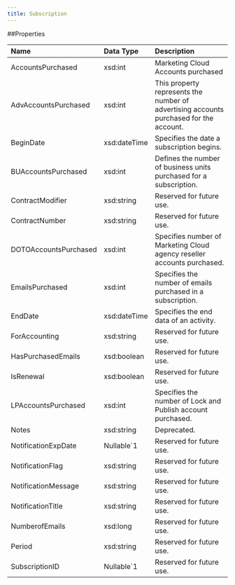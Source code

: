 ```yaml
---
title: Subscription
---
```

##Properties
<table class="table table-hover">
<thead align="left">
<tr><th>Name</th><th>Data Type</th><th>Description</th></tr>
</thead>
<tbody>
<tr>
<td>AccountsPurchased</td>
<td>xsd:int</td>
<td>Marketing Cloud Accounts purchased</td>
</tr>
<tr>
<td>AdvAccountsPurchased</td>
<td>xsd:int</td>
<td>This property represents the number of advertising accounts purchased for the account.</td>
</tr>
<tr>
<td>BeginDate</td>
<td>xsd:dateTime</td>
<td>Specifies the date a subscription begins.</td>
</tr>
<tr>
<td>BUAccountsPurchased</td>
<td>xsd:int</td>
<td>Defines the number of business units purchased for a subscription.</td>
</tr>
<tr>
<td>ContractModifier</td>
<td>xsd:string</td>
<td>Reserved for future use.</td>
</tr>
<tr>
<td>ContractNumber</td>
<td>xsd:string</td>
<td>Reserved for future use.</td>
</tr>
<tr>
<td>DOTOAccountsPurchased</td>
<td>xsd:int</td>
<td>Specifies number of Marketing Cloud agency reseller accounts purchased.</td>
</tr>
<tr>
<td>EmailsPurchased</td>
<td>xsd:int</td>
<td>Specifies the number of emails purchased in a subscription.</td>
</tr>
<tr>
<td>EndDate</td>
<td>xsd:dateTime</td>
<td>Specifies the end data of an activity.</td>
</tr>
<tr>
<td>ForAccounting</td>
<td>xsd:string</td>
<td>Reserved for future use.</td>
</tr>
<tr>
<td>HasPurchasedEmails</td>
<td>xsd:boolean</td>
<td>Reserved for future use.</td>
</tr>
<tr>
<td>IsRenewal</td>
<td>xsd:boolean</td>
<td>Reserved for future use.</td>
</tr>
<tr>
<td>LPAccountsPurchased</td>
<td>xsd:int</td>
<td>Specifies the number of Lock and Publish account purchased.</td>
</tr>
<tr>
<td>Notes</td>
<td>xsd:string</td>
<td>Deprecated.</td>
</tr>
<tr>
<td>NotificationExpDate</td>
<td>Nullable&#96;1</td>
<td>Reserved for future use.</td>
</tr>
<tr>
<td>NotificationFlag</td>
<td>xsd:string</td>
<td>Reserved for future use.</td>
</tr>
<tr>
<td>NotificationMessage</td>
<td>xsd:string</td>
<td>Reserved for future use.</td>
</tr>
<tr>
<td>NotificationTitle</td>
<td>xsd:string</td>
<td>Reserved for future use.</td>
</tr>
<tr>
<td>NumberofEmails</td>
<td>xsd:long</td>
<td>Reserved for future use.</td>
</tr>
<tr>
<td>Period</td>
<td>xsd:string</td>
<td>Reserved for future use.</td>
</tr>
<tr>
<td>SubscriptionID</td>
<td>Nullable&#96;1</td>
<td>Reserved for future use.</td>
</tr>
</tbody>
</table>
